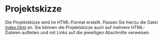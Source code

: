 
# Projektskizze

Die Projektskizze wird im HTML-Format erstellt. Passen Sie hierzu die Datei [index.html](index.html) an. Sie können die Projektskizze auch auf mehrere HTML-Dateien aufteilen und mit Links auf die jeweiligen Abschnitte verweisen.
